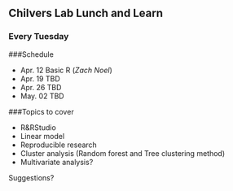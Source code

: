 ## Chilvers Lab Lunch and Learn
### Every Tuesday
###Schedule
- Apr. 12 Basic R (_Zach Noel_)
- Apr. 19 TBD
- Apr. 26 TBD
- May. 02 TBD

###Topics to cover
- R&RStudio
- Linear model
- Reproducible research
- Cluster analysis (Random forest and Tree clustering method)
- Multivariate analysis?



Suggestions?

